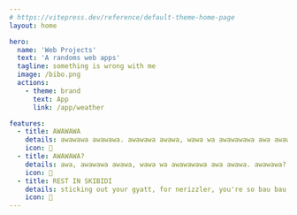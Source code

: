 ```yaml
---
# https://vitepress.dev/reference/default-theme-home-page
layout: home

hero:
  name: 'Web Projects'
  text: 'A randoms web apps'
  tagline: something is wrong with me
  image: /bibo.png
  actions:
    - theme: brand
      text: App
      link: /app/weather

features:
  - title: AWAWAWA
    details: awawawa awawawa. awawawa awawa, wawa wa awawawawa awa awawa wawa awawawa! awawawa? awawawa wawa awa.
    icon: 🌠
  - title: AWAWAWA?
    details: awa, awawawa awawa, wawa wa awawawawa awa awawa. awawawa? awawawa, awawa awawa wawawawa! wawawa awawawawawa awawawa!
    icon: 🎀
  - title: REST IN SKIBIDI
    details: sticking out your gyatt, for nerizzler, you're so bau bau, you're so biboo tax. I just wanna be your shiori
    icon: 🗿
---
```

